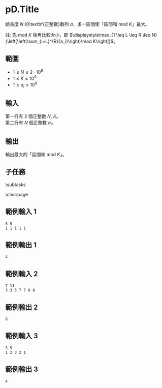 # pD.Title
給長度 $N$ 的\textbf{正整數}數列 $a$，求一區間使「區間和 $\text{mod } K$」最大。

註: 先 $\text{mod } K$ 後再比較大小，即 $\displaystyle\max_{1 \leq L \leq R \leq N}{\left[\left(\sum_{i=L}^{R}{a_i}\right)\mod K\right]}$。

## 範圍
- $1 \leq N \leq 2 \cdot 10^6$
- $1 \leq K \leq 10^9$
- $1 \leq a_i \leq 10^9$

## 輸入
第一行有 $2$ 個正整數 $N$, $K$。\
第二行有 $N$ 個正整數 $a_i$。

## 輸出
輸出最大的「區間和 $\text{mod } K$」。

## 子任務
\subtasks

\clearpage

## 範例輸入 1
```
5 5
1 1 1 1 1
```

## 範例輸出 1
```
4
```

## 範例輸入 2
```
7 11
3 3 5 7 7 8 8
```

## 範例輸出 2
```
8
```

## 範例輸入 3
```
5 5
1 2 3 2 1
```

## 範例輸出 3
```
4
```
